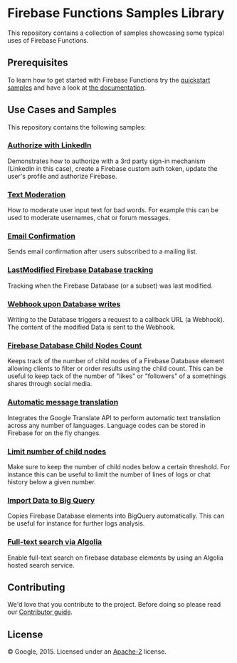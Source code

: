 # Firebase Functions Samples Library

This repository contains a collection of samples showcasing some typical uses of Firebase Functions.


## Prerequisites

To learn how to get started with Firebase Functions try the [quickstart samples](https://devrel.git.corp.google.com/samples/firebase/quickstart/functions/) and have a look at [the documentation](https://firebase.google.com/preview/functions/).


## Use Cases and Samples

This repository contains the following samples:

### [Authorize with LinkedIn](/linkedin-auth)

Demonstrates how to authorize with a 3rd party sign-in mechanism (LinkedIn in this case), create a Firebase custom auth token, update the user's profile and authorize Firebase.

### [Text Moderation](/text-moderation)

How to moderate user input text for bad words. For example this can be used to moderate usernames, chat or forum messages.

### [Email Confirmation](/email-confirmation)

Sends email confirmation after users subscribed to a mailing list.

### [LastModified Firebase Database tracking](/lastmodified-tracking)

Tracking when the Firebase Database (or a subset) was last modified.

### [Webhook upon Database writes](/minimal-webhook)

Writing to the Database triggers a request to a callback URL (a Webhook). The content of the modified Data is sent to the Webhook.

### [Firebase Database Child Nodes Count](/child-count)

Keeps track of the number of child nodes of a Firebase Database element allowing clients to filter or order results using the child count.
This can be useful to keep tack of the number of "likes" or "followers" of a somethings shares through social media.

### [Automatic message translation](/message-translation)

Integrates the Google Translate API to perform automatic text translation across any number of languages. Language codes can be stored in Firebase for on the fly changes.

### [Limit number of child nodes](/limit-children)

Make sure to keep the number of child nodes below a certain threshold. For instance this can be useful to limit the number of lines of logs or chat history below a given number.

### [Import Data to Big Query](/bigquery-import)

Copies Firebase Database elements into BigQuery automatically. This can be useful for instance for further logs analysis.

### [Full-text search via Algolia](/fulltext-search)

Enable full-text search on firebase database elements by using an Algolia hosted search service.

## Contributing

We'd love that you contribute to the project. Before doing so please read our [Contributor guide](CONTRIBUTING.md).


## License

© Google, 2015. Licensed under an [Apache-2](LICENSE) license.
